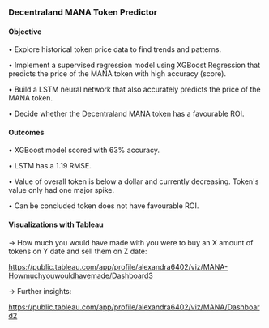 ### Decentraland MANA Token Predictor

#### Objective

•	Explore historical token price data to find trends and patterns.

•	Implement a supervised regression model using XGBoost Regression that predicts the price of the MANA token with high accuracy (score).

• Build a LSTM neural network that also accurately predicts the price of the MANA token.

•	Decide whether the Decentraland MANA token has a favourable ROI.

#### Outcomes

• XGBoost model scored with 63% accuracy.

• LSTM has a 1.19 RMSE.

• Value of overall token is below a dollar and currently decreasing. Token's value only had one major spike.

• Can be concluded token does not have favourable ROI.

#### Visualizations with Tableau 

→ How much you would have made with you were to buy an X amount of tokens on Y date and sell them on Z date: 

https://public.tableau.com/app/profile/alexandra6402/viz/MANA-Howmuchyouwouldhavemade/Dashboard3 

→ Further insights:

https://public.tableau.com/app/profile/alexandra6402/viz/MANA/Dashboard2 

